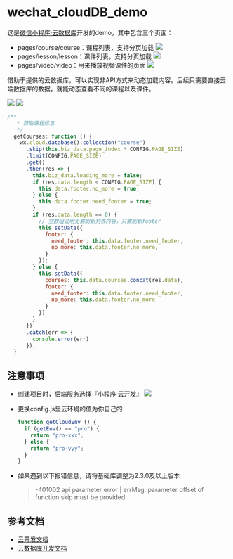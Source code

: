 # wechat_cloudDB_demo

这是[微信小程序·云数据库](https://developers.weixin.qq.com/miniprogram/dev/wxcloud/guide/database.html)开发的demo，其中包含三个页面：

- pages/course/course：课程列表，支持分页加载
  ![](http://img.iaquam.com/image/png/wechat_cloudDB_demo_course.PNG)
- pages/lesson/lesson：课件列表，支持分页加载
  ![](http://img.iaquam.com/image/png/wechat_cloudDB_demo_lesson.PNG)
- pages/video/video：用来播放视频课件的页面
  ![](http://img.iaquam.com/image/png/wechat_cloudDB_demo_player.PNG)

借助于提供的云数据库，可以实现非API方式来动态加载内容。后续只需要直接云端数据库的数据，就能动态查看不同的课程以及课件。

![](http://img.iaquam.com/image/png/wechat_cloudDB_demo_db-course.png)
![](http://img.iaquam.com/image/png/wechat_cloudDB_demo_db-lesson.png)

~~~Javascript
/**
   * 获取课程信息
   */
  getCourses: function () {
    wx.cloud.database().collection("course")
      .skip(this.biz_data.page_index * CONFIG.PAGE_SIZE)
      .limit(CONFIG.PAGE_SIZE)
      .get()
      .then(res => {
        this.biz_data.loading_more = false;
        if (res.data.length < CONFIG.PAGE_SIZE) {
          this.data.footer.no_more = true;
        } else {
          this.data.footer.need_footer = true;
        }
        if (res.data.length == 0) {
          // 空数组说明无需刷新列表内容，只需刷新footer
          this.setData({
            footer: {
              need_footer: this.data.footer.need_footer,
              no_more: this.data.footer.no_more,
            }
          });
        } else {
          this.setData({
            courses: this.data.courses.concat(res.data),
            footer: {
              need_footer: this.data.footer.need_footer,
              no_more: this.data.footer.no_more
            }
          })
        }
      })
      .catch(err => {
        console.error(err)
      });
  }
~~~

## 注意事项

- 创建项目时，后端服务选择『小程序·云开发』
  ![](http://img.iaquam.com/image/png/wechat_cloudDB_demo_create.png)
- 更换config.js里云环境的值为你自己的
  ~~~Javascript
  function getCloudEnv () {
    if (getEnv() == "pro") {
      return "pro-xxx";
    } else {
      return "pro-yyy";
    }
  }
  ~~~
- 如果遇到以下报错信息，请将基础库调整为2.3.0及以上版本

  > -401002 api parameter error | errMsg: parameter offset of function skip must be provided

## 参考文档

- [云开发文档](https://developers.weixin.qq.com/miniprogram/dev/wxcloud/basis/getting-started.html)
- [云数据库开发文档](https://developers.weixin.qq.com/miniprogram/dev/wxcloud/guide/database.html)